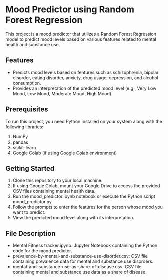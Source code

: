 # Mood Predictor using Random Forest Regression
This project is a mood predictor that utilizes a Random Forest Regression model to predict mood levels based on various features related to mental health and substance use.

## Features
* Predicts mood levels based on features such as schizophrenia, bipolar disorder, eating disorder, anxiety, drug usage, depression, and alcohol consumption.
* Provides an interpretation of the predicted mood level (e.g., Very Low Mood, Low Mood, Moderate Mood, High Mood).
   
## Prerequisites
To run this project, you need Python installed on your system along with the following libraries:

1. NumPy
2. pandas
3. scikit-learn
4. Google Colab (if using Google Colab environment)
   
## Getting Started
1. Clone this repository to your local machine.
2. If using Google Colab, mount your Google Drive to access the provided CSV files containing mental health data.
3. Run the mood_predictor.ipynb notebook or execute the Python script mood_predictor.py.
4. Follow the prompts to enter the features for the person whose mood you want to predict.
5. View the predicted mood level along with its interpretation.

## File Description
* Mental Fitness tracker.ipynb: Jupyter Notebook containing the Python code for the mood predictor.
* prevalence-by-mental-and-substance-use-disorder.csv: CSV file containing prevalence data for mental and substance use disorders.
* mental-and-substance-use-as-share-of-disease.csv: CSV file containing mental and substance use data as a share of disease.
